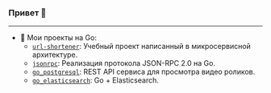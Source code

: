### Привет 👋

---

- 🔭 Мои проекты на Go:
    - [`url-shortener`](https://github.com/lapitskyss/go_backend_1_project): Учебный проект написанный в микросервисной архитектуре.
    - [`jsonrpc`](https://github.com/lapitskyss/jsonrpc): Реализация протокола JSON-RPC 2.0 на Go.
    - [`go_postgresql`](https://github.com/lapitskyss/go_postgresql): REST API сервиса для просмотра видео роликов.
    - [`go_elasticsearch`](https://github.com/lapitskyss/go_elasticsearch): Go + Elasticsearch.
